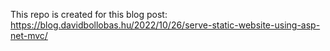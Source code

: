 ﻿This repo is created for this blog post: https://blog.davidbollobas.hu/2022/10/26/serve-static-website-using-asp-net-mvc/